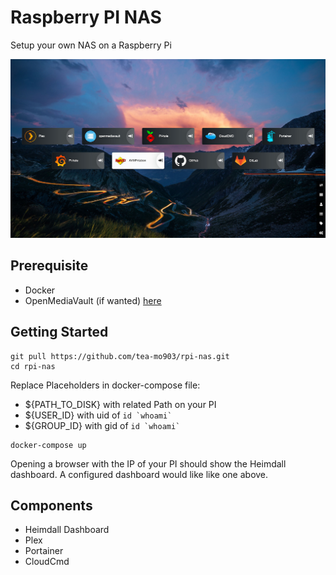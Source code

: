 # Raspberry PI NAS
Setup your own NAS on a Raspberry Pi

![dashboard](dashboard.jpg)

## Prerequisite
- Docker
- OpenMediaVault (if wanted) [here](https://www.openmediavault.org/)

## Getting Started
```
git pull https://github.com/tea-mo903/rpi-nas.git
cd rpi-nas
```
Replace Placeholders in docker-compose file:
- ${PATH_TO_DISK} with related Path on your PI
- ${USER_ID} with uid of ``id `whoami` ``
- ${GROUP_ID} with gid of ``id `whoami` ``
```
docker-compose up
```
Opening a browser with the IP of your PI should show the Heimdall dashboard. A configured dashboard would like like one above.

## Components
- Heimdall Dashboard
- Plex
- Portainer
- CloudCmd

